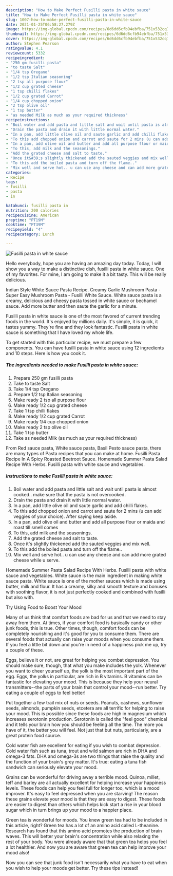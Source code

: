 ```yaml
---
description: "How to Make Perfect Fusilli pasta in white sauce"
title: "How to Make Perfect Fusilli pasta in white sauce"
slug: 1007-how-to-make-perfect-fusilli-pasta-in-white-sauce
date: 2021-01-25T06:58:27.279Z
image: https://img-global.cpcdn.com/recipes/6d6dd6cfb94ebfba/751x532cq70/fusilli-pasta-in-white-sauce-recipe-main-photo.jpg
thumbnail: https://img-global.cpcdn.com/recipes/6d6dd6cfb94ebfba/751x532cq70/fusilli-pasta-in-white-sauce-recipe-main-photo.jpg
cover: https://img-global.cpcdn.com/recipes/6d6dd6cfb94ebfba/751x532cq70/fusilli-pasta-in-white-sauce-recipe-main-photo.jpg
author: Stephen Pearson
ratingvalue: 4.1
reviewcount: 5332
recipeingredient:
- "250 gm fusilli pasta"
- "to taste Salt"
- "1/4 tsp Oregano"
- "1/2 tsp Italian seasoning"
- "2 tsp all purpose flour"
- "1/2 cup grated cheese"
- "1 tsp chilli flakes"
- "1/2 cup grated Carrot"
- "1/4 cup chopped onion"
- "2 tsp olive oil"
- "1 tsp butter"
- "as needed Milk as much as your required thickness"
recipeinstructions:
- "Boil water and add pasta and little salt and wait until pasta is almost cooked.. make sure that the pasta is not overcooked."
- "Drain the pasta and drain it with little normal water."
- "In a pan, add little olive oil and saute garlic and add chilli flakes."
- "To this add chopped onion and carrot and saute for 2 mins (u can add veggies of your choice). After saying keep aside."
- "In a pan, add olive oil and butter and add all purpose flour or maida and roast till smell comes"
- "To this, add milk and the seasonings."
- "Add the grated cheese and salt to taste."
- "Once it&#39;s slightly thickened add the sauted veggies and mix well."
- "To this add the boiled pasta and turn off the flame.."
- "Mix well and serve hot.. u can use any cheese and can add more grated cheese while u serve."
categories:
- Recipe
tags:
- fusilli
- pasta
- in

katakunci: fusilli pasta in 
nutrition: 200 calories
recipecuisine: American
preptime: "PT19M"
cooktime: "PT39M"
recipeyield: "4"
recipecategory: Lunch

---
```



![Fusilli pasta in white sauce](https://img-global.cpcdn.com/recipes/6d6dd6cfb94ebfba/751x532cq70/fusilli-pasta-in-white-sauce-recipe-main-photo.jpg)

Hello everybody, hope you are having an amazing day today. Today, I will show you a way to make a distinctive dish, fusilli pasta in white sauce. One of my favorites. For mine, I am going to make it a bit tasty. This will be really delicious.

Indian Style White Sauce Pasta Recipe. Creamy Garlic Mushroom Pasta - Super Easy Mushroom Pasta - Fusilli White Sauce. White sauce pasta is a creamy, delicious and cheesy pasta tossed in white sauce or bechamel sauce. Add more butter and then saute the garlic for a minute.

Fusilli pasta in white sauce is one of the most favored of current trending foods in the world. It's enjoyed by millions daily. It's simple, it is quick, it tastes yummy. They're fine and they look fantastic. Fusilli pasta in white sauce is something that I have loved my whole life.


To get started with this particular recipe, we must prepare a few components. You can have fusilli pasta in white sauce using 12 ingredients and 10 steps. Here is how you cook it.

<!--inarticleads1-->

##### The ingredients needed to make Fusilli pasta in white sauce:

1. Prepare 250 gm fusilli pasta
1. Take to taste Salt
1. Take 1/4 tsp Oregano
1. Prepare 1/2 tsp Italian seasoning
1. Make ready 2 tsp all purpose flour
1. Make ready 1/2 cup grated cheese
1. Take 1 tsp chilli flakes
1. Make ready 1/2 cup grated Carrot
1. Make ready 1/4 cup chopped onion
1. Make ready 2 tsp olive oil
1. Take 1 tsp butter
1. Take as needed Milk (as much as your required thickness)


From Red sauce pasta, White sauce pasta, Basil Pesto sauce pasta, there are many types of Pasta recipes that you can make at home. Fusilli Pasta Recipe In A Spicy Roasted Beetroot Sauce. Homemade Summer Pasta Salad Recipe With Herbs. Fusilli pasta with white sauce and vegetables. 

<!--inarticleads2-->

##### Instructions to make Fusilli pasta in white sauce:

1. Boil water and add pasta and little salt and wait until pasta is almost cooked.. make sure that the pasta is not overcooked.
1. Drain the pasta and drain it with little normal water.
1. In a pan, add little olive oil and saute garlic and add chilli flakes.
1. To this add chopped onion and carrot and saute for 2 mins (u can add veggies of your choice). After saying keep aside.
1. In a pan, add olive oil and butter and add all purpose flour or maida and roast till smell comes
1. To this, add milk and the seasonings.
1. Add the grated cheese and salt to taste.
1. Once it&#39;s slightly thickened add the sauted veggies and mix well.
1. To this add the boiled pasta and turn off the flame..
1. Mix well and serve hot.. u can use any cheese and can add more grated cheese while u serve.


Homemade Summer Pasta Salad Recipe With Herbs. Fusilli pasta with white sauce and vegetables. White sauce is the main ingredient in making white sauce pasta. White sauce is one of the mother sauces which is made using butter, milk and flour. It has a creamy, silky and smooth texture and bonuses with soothing flavor, it is not just perfectly cooked and combined with fusilli but also with. 

Try Using Food to Boost Your Mood


Many of us think that comfort foods are bad for us and that we need to stay away from them. At times, if your comfort food is basically candy or other junk foods, this is true. Other times, though, comfort foods can be completely nourishing and it's good for you to consume them. There are several foods that actually can raise your moods when you consume them. If you feel a little bit down and you're in need of a happiness pick me up, try a couple of these.

Eggs, believe it or not, are great for helping you combat depression. You should make sure, though, that what you make includes the yolk. Whenever you want to cheer yourself up, the yolk is the most important part of the egg. Eggs, the yolks in particular, are rich in B vitamins. B vitamins can be fantastic for elevating your mood. This is because they help your neural transmitters--the parts of your brain that control your mood--run better. Try eating a couple of eggs to feel better!

Put together a few trail mix of nuts or seeds. Peanuts, cashews, sunflower seeds, almonds, pumpkin seeds, etcetera are all terrific for helping to raise your mood. This is possible since these foods are high in magnesium which increases serotonin production. Serotonin is called the "feel good" chemical and it tells your brain how you should be feeling all the time. The more you have of it, the better you will feel. Not just that but nuts, particularly, are a great protein food source.

Cold water fish are excellent for eating if you wish to combat depression. Cold water fish such as tuna, trout and wild salmon are rich in DHA and omega-3 fats. DHA and omega-3s are two things that raise the quality and the function of your brain's grey matter. It's true: eating a tuna fish sandwich can seriously elevate your mood. 

Grains can be wonderful for driving away a terrible mood. Quinoa, millet, teff and barley are all actually excellent for helping increase your happiness levels. These foods can help you feel full for longer too, which is a mood improver. It's easy to feel depressed when you are starving! The reason these grains elevate your mood is that they are easy to digest. These foods are easier to digest than others which helps kick start a rise in your blood sugar which in turn brings up your mood to a happier place.

Green tea is wonderful for moods. You knew green tea had to be included in this article, right? Green tea has a lot of an amino acid called L-theanine. Research has found that this amino acid promotes the production of brain waves. This will better your brain's concentration while also relaxing the rest of your body. You were already aware that that green tea helps you feel a lot healthier. And now you are aware that green tea can help improve your mood also!

Now you can see that junk food isn't necessarily what you have to eat when you wish to help your moods get better. Try  these tips  instead!

